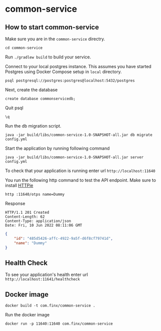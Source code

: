 # common-service

## How to start common-service 

Make sure you are in the `common-service` directry.

```
cd common-service
```

Run `./gradlew build` to build your service. 

Connect to your local postgres instance. This assumes you have started Postgres using Docker Compose setup in `local` directory.

```
psql postgresql://postgres:postgres@localhost:5432/postgres
```

Next, create the database

```
create database commonservicedb;
```

Quit psql

```
\q
```

Run the db migration script.

```
java -jar build/libs/common-service-1.0-SNAPSHOT-all.jar db migrate config.yml
```
Start the application by running following command

```
java -jar build/libs/common-service-1.0-SNAPSHOT-all.jar server config.yml
```

To check that your application is running enter url `http://localhost:11640`

You run the following http command to test the API endpoint. Make sure to install [HTTPie](https://httpie.io/cli)

```
http :11640/otps name=Dummy
```

Response

```
HTTP/1.1 201 Created
Content-Length: 62
Content-Type: application/json
Date: Fri, 10 Jun 2022 08:11:06 GMT
```

```json
{
    "id": "485d5426-affc-4922-9a5f-d6f8cf79741d",
    "name": "Dummy"
}

```

## Health Check


To see your application's health enter url `http://localhost:11641/healthcheck`

## Docker image

```
docker build -t com.finx/common-service .
```

Run the docker image

```
docker run -p 11640:11640 com.finx/common-service
```